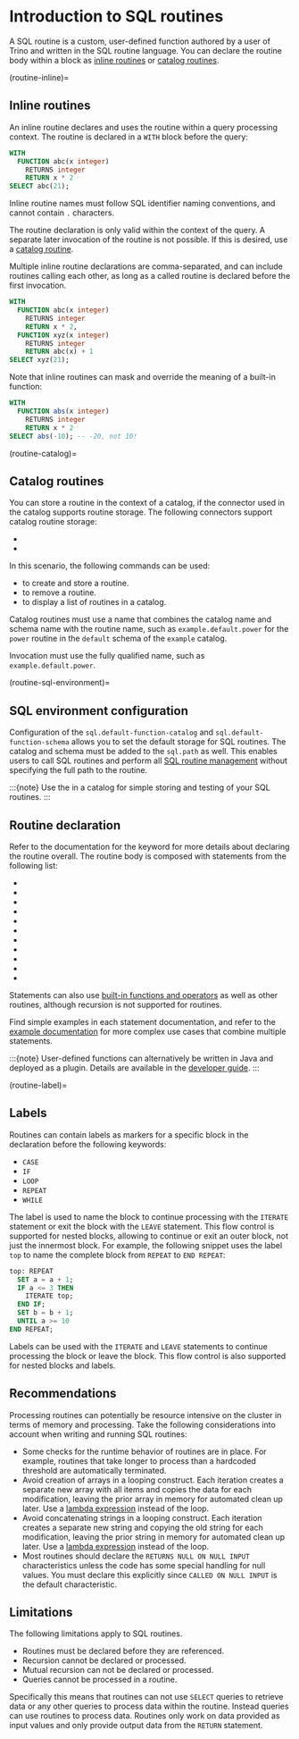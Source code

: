 # Introduction to SQL routines

A SQL routine is a custom, user-defined function authored by a user of Trino and
written in the SQL routine language. You can declare the routine body within a
[](/routines/function) block as [inline routines](routine-inline) or [catalog
routines](routine-catalog).

(routine-inline)=
## Inline routines

An inline routine declares and uses the routine within a query processing
context. The routine is declared in a `WITH` block before the query:

```sql
WITH
  FUNCTION abc(x integer)
    RETURNS integer
    RETURN x * 2
SELECT abc(21);
```

Inline routine names must follow SQL identifier naming conventions, and cannot
contain `.` characters.

The routine declaration is only valid within the context of the query. A
separate later invocation of the routine is not possible. If this is desired,
use a [catalog routine](routine-catalog).

Multiple inline routine declarations are comma-separated, and can include
routines calling each other, as long as a called routine is declared before
the first invocation.

```sql
WITH
  FUNCTION abc(x integer)
    RETURNS integer
    RETURN x * 2,
  FUNCTION xyz(x integer)
    RETURNS integer
    RETURN abc(x) + 1
SELECT xyz(21);
```

Note that inline routines can mask and override the meaning of a built-in function:

```sql
WITH
  FUNCTION abs(x integer)
    RETURNS integer
    RETURN x * 2
SELECT abs(-10); -- -20, not 10!
```

(routine-catalog)=
## Catalog routines

You can store a routine in the context of a catalog, if the connector used in
the catalog supports routine storage. The following connectors support catalog
routine storage:

* [](/connector/hive)
* [](/connector/memory)

In this scenario, the following commands can be used:

* [](/sql/create-function) to create and store a routine.
* [](/sql/drop-function) to remove a routine.
* [](/sql/show-functions) to display a list of routines in a catalog.

Catalog routines must use a name that combines the catalog name and schema name
with the routine name, such as `example.default.power` for the `power` routine
in the `default` schema of the `example` catalog.

Invocation must use the fully qualified name, such as `example.default.power`.

(routine-sql-environment)=
## SQL environment configuration

Configuration of the `sql.default-function-catalog` and
`sql.default-function-schema` [](/admin/properties-sql-environment) allows you
to set the default storage for SQL routines. The catalog and schema must be
added to the `sql.path` as well. This enables users to call SQL routines and
perform all [SQL routine management](sql-routine-management) without specifying
the full path to the routine.

:::{note}
Use the [](/connector/memory) in a catalog for simple storing and
testing of your SQL routines.
:::

## Routine declaration

Refer to the documentation for the [](/routines/function) keyword for more
details about declaring the routine overall. The routine body is composed with
statements from the following list:

* [](/routines/begin)
* [](/routines/case)
* [](/routines/declare)
* [](/routines/if)
* [](/routines/iterate)
* [](/routines/leave)
* [](/routines/loop)
* [](/routines/repeat)
* [](/routines/return)
* [](/routines/set)
* [](/routines/while)

Statements can also use [built-in functions and operators](/functions) as well
as other routines, although recursion is not supported for routines.

Find simple examples in each statement documentation, and refer to the [example
documentation](/routines/examples) for more complex use cases that combine
multiple statements.

:::{note}
User-defined functions can alternatively be written in Java and deployed as a
plugin. Details are available in the [developer guide](/develop/functions).
:::

(routine-label)=
## Labels

Routines can contain labels as markers for a specific block in the declaration
before the following keywords:

* `CASE`
* `IF`
* `LOOP`
* `REPEAT`
* `WHILE`

The label is used to name the block to continue processing with the `ITERATE`
statement or exit the block with the `LEAVE` statement. This flow control is
supported for nested blocks, allowing to continue or exit an outer block, not
just the innermost block. For example, the following snippet uses the label
`top` to name the complete block from `REPEAT` to `END REPEAT`:

```sql
top: REPEAT
  SET a = a + 1;
  IF a <= 3 THEN
    ITERATE top;
  END IF;
  SET b = b + 1;
  UNTIL a >= 10
END REPEAT;
```

Labels can be used with the `ITERATE` and `LEAVE` statements to continue
processing the block or leave the block. This flow control is also supported for
nested blocks and labels.

## Recommendations

Processing routines can potentially be resource intensive on the cluster in
terms of memory and processing. Take the following considerations into account
when writing and running SQL routines:

* Some checks for the runtime behavior of routines are in place. For example,
  routines that take longer to process than a hardcoded threshold are
  automatically terminated.
* Avoid creation of arrays in a looping construct. Each iteration creates a
  separate new array with all items and copies the data for each modification,
  leaving the prior array in memory for automated clean up later. Use a [lambda
  expression](/functions/lambda) instead of the loop.
* Avoid concatenating strings in a looping construct. Each iteration creates a
  separate new string and copying the old string for each modification, leaving
  the prior string in memory for automated clean up later. Use a [lambda
  expression](/functions/lambda) instead of the loop.
* Most routines should declare the `RETURNS NULL ON NULL INPUT` characteristics
  unless the code has some special handling for null values. You must declare
  this explicitly since `CALLED ON NULL INPUT` is the default characteristic.

## Limitations

The following limitations apply to SQL routines.

* Routines must be declared before they are referenced.
* Recursion cannot be declared or processed.
* Mutual recursion can not be declared or processed.
* Queries cannot be processed in a routine.

Specifically this means that routines can not use `SELECT` queries to retrieve
data or any other queries to process data within the routine. Instead queries
can use routines to process data. Routines only work on data provided as input
values and only provide output data from the `RETURN` statement.
